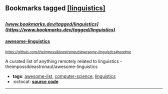 ## Bookmarks tagged [[linguistics]](https://www.bookmarks.dev?q=[linguistics])

_<sup><sup>[www.bookmarks.dev/tagged/linguistics](https://www.bookmarks.dev/tagged/linguistics)</sup></sup>_
---
#### [awesome-linguistics](https://github.com/theimpossibleastronaut/awesome-linguistics#readme)
_<sup>https://github.com/theimpossibleastronaut/awesome-linguistics#readme</sup>_

A curated list of anything remotely related to linguistics - theimpossibleastronaut/awesome-linguistics
* **tags**: [awesome-list](../tagged/awesome-list.md), [computer-science](../tagged/computer-science.md), [linguistics](../tagged/linguistics.md)
* :octocat: **[source code](https://github.com/theimpossibleastronaut/awesome-linguistics#readme)**
---
